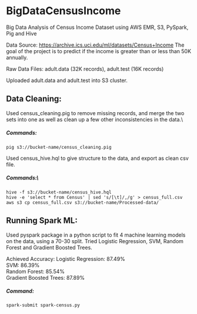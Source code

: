 # BigDataCensusIncome
Big Data Analysis of Census Income Dataset using AWS EMR, S3, PySpark, Pig and Hive

Data Source: https://archive.ics.uci.edu/ml/datasets/Census+Income
The goal of the project is to predict if the income is greater than or less than 50K annually.

Raw Data Files: adult.data (32K records), adult.test (16K records)

Uploaded adult.data and adult.test into S3 cluster.

## Data Cleaning:
Used census_cleaning.pig to remove missing records, and merge the two sets into one as well as clean up a few other inconsistencies in the data.\
##### Commands: 
`pig s3://bucket-name/census_cleaning.pig`

Used census_hive.hql to give structure to the data, and export as clean csv file.
##### Commands:\
`hive -f s3://bucket-name/census_hive.hql`\
`hive -e 'select * from Census' | sed 's/[\t]/,/g' > census_full.csv`\
`aws s3 cp census_full.csv s3://bucket-name/Processed-data/`

## Running Spark ML:
Used pyspark package in a python script to fit 4 machine learning models on the data, using a 70-30 split.
Tried Logistic Regression, SVM, Random Forest and Gradient Boosted Trees.

Achieved Accuracy:
Logistic Regression:    87.49%\
SVM:                    86.39%\
Random Forest:          85.54%\
Gradient Boosted Trees: 87.89%

##### Command:
`spark-submit spark-census.py`
